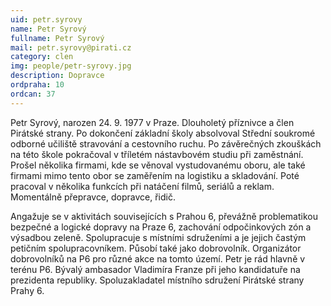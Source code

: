 ```yaml
---
uid: petr.syrovy
name: Petr Syrový
fullname: Petr Syrový
mail: petr.syrovy@pirati.cz
category: clen
img: people/petr-syrovy.jpg
description: Dopravce
ordpraha: 10
ordcan: 37
---
```

Petr Syrový, narozen 24. 9. 1977 v Praze. Dlouholetý příznivce a člen Pirátské strany. Po dokončení základní školy absolvoval Střední soukromé odborné učiliště stravování a cestovního ruchu. Po závěrečných zkouškách na této škole pokračoval v tříletém nástavbovém studiu při zaměstnání.
Prošel několika firmami, kde se věnoval vystudovanému oboru, ale také firmami mimo tento obor se zaměřením na logistiku a skladování.
Poté pracoval v několika funkcích při natáčení filmů, seriálů a reklam.
Momentálně přepravce, dopravce, řidič.

Angažuje se v aktivitách souvisejících s Prahou 6, převážně problematikou bezpečné a logické dopravy na Praze 6, zachování odpočinkových zón a výsadbou zeleně. Spolupracuje s místními sdruženími a je jejich častým petičním spolupracovníkem. Působí také jako dobrovolník. Organizátor dobrovolníků na P6 pro různé akce na tomto území. Petr je rád hlavně v terénu P6.
Bývalý ambasador Vladimíra Franze při jeho kandidatuře na prezidenta republiky. Spoluzakladatel místního sdružení Pirátské strany Prahy 6.

